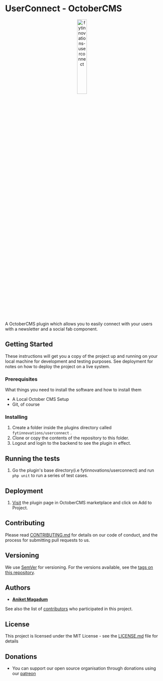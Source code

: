 # UserConnect - OctoberCMS
<p align="center">
    <img src="https://github.com/fytinnovations/oc-user-connect/blob/develop/assets/images/userconnect.svg" alt="fytinnovations-userconnect" width="25%" height="25%" />
</p>

A OctoberCMS plugin which allows you to easily connect with your users with a newsletter and a social fab component.


## Getting Started

These instructions will get you a copy of the project up and running on your local machine for development and testing purposes. See deployment for notes on how to deploy the project on a live system.

### Prerequisites

What things you need to install the software and how to install them

- A Local October CMS Setup
- Git, of course


### Installing

1. Create a folder inside the plugins directory called `fytinnovations/userconnect` .
2. Clone or copy the contents of the repository to this folder.
3. Logout and login to the backend to see the plugin in effect.


## Running the tests

1. Go the plugin's base directory(i.e fytinnovations/userconnect) and run `php unit` to run a series of test cases.

## Deployment

1. [Visit](https://octobercms.com/plugins/fytinnovations/userconnect) the plugin page in OctoberCMS marketplace and click on Add to Project.


## Contributing

Please read [CONTRIBUTING.md](CONTRIBUTING.md) for details on our code of conduct, and the process for submitting pull requests to us.

## Versioning

We use [SemVer](http://semver.org/) for versioning. For the versions available, see the [tags on this repository](https://github.com/fytinnovations/oc-user-connect/tags). 

## Authors

* **[Aniket Magadum](https://github.com/aniket-magadum)**

See also the list of [contributors](https://github.com/fytinnovations/oc-user-connect/contributors) who participated in this project.

## License

This project is licensed under the MIT License - see the [LICENSE.md](LICENSE.md) file for details

## Donations

* You can support our open source organisation through donations using our [patreon](https://patreon.com/fytinnovations)


